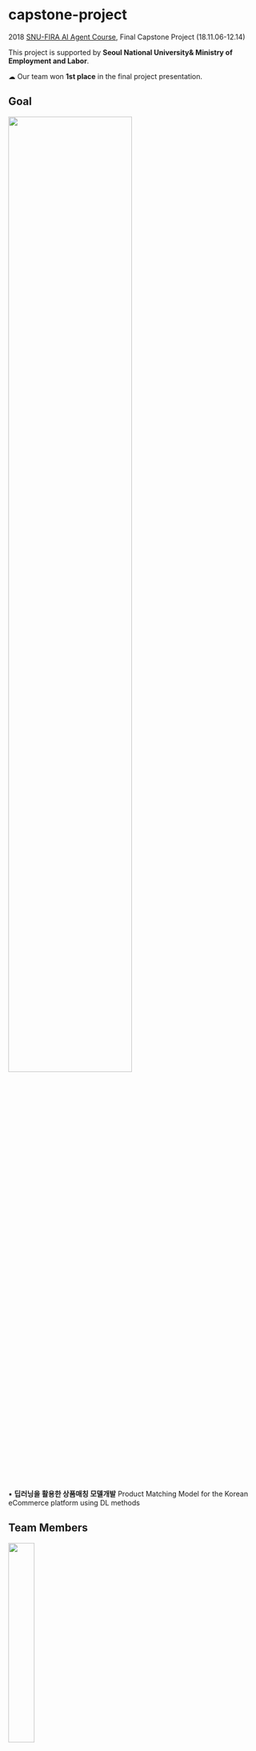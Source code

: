 
# capstone-project

2018 [SNU-FIRA AI Agent Course](http://bdi.snu.ac.kr/academy/portal/index.php/ai_intro/), Final Capstone Project (18.11.06-12.14)

This project is supported by **Seoul National University& Ministry of Employment and Labor**.

☁ Our team won **1st place** in the final project presentation.

## Goal

<img src="https://github.com/jahyeha/capstone-project/blob/master/img/outline.PNG" width="70%">

▪ **딥러닝을 활용한 상품매칭 모델개발** Product Matching Model for the Korean eCommerce platform using DL methods


## Team Members
<img src="https://github.com/jahyeha/capstone-project/blob/master/img/members.jpg" width="32%">

- [Jahye Ha](https://github.com/jahyeha) 
- [Yoonna Jang](https://github.com/YOONNAJANG) 
- Taewon Kang
- [Yongju Ahn](https://bhi-kimlab.github.io/) (T.A.)

## Requirements
Initial requirements are as follows.
```
 python 3.6.5
 gensim 3.6.0
 keras 2.2.4
 tensorflow 1.12.0
 numpy 1.15.4
 pandas 0.23.4
```

## Result 
<img src="https://github.com/jahyeha/capstone-project/blob/master/img/result1.jpg" width="82%">
<img src="https://github.com/jahyeha/capstone-project/blob/master/img/result2.png" width="90%">

## 

### Notice

░░░░CLOSED DATASETS░░░░ 프로젝트 협력기관과의 비밀 유지 협약으로 데이터를 공개할 수 없습니다.

### References
- Joulin, Armand, et al. "Fasttext. zip: Compressing text classification models." arXiv preprint arXiv:1612.03651 (2016).
- Shah, Kashif, Selcuk Kopru, and Jean David Ruvini. "Neural Network based Extreme Classification and Similarity Models for Product Matching." Proceedings of the 2018 Conference of the North American Chapter of the Association for Computational Linguistics: Human Language Technologies, Volume 3 (Industry Papers). Vol. 3. 2018.
- [How to predict Quora Question Pairs using Siamese Manhattan LSTM](https://medium.com/mlreview/implementing-malstm-on-kaggles-quora-question-pairs-competition-8b31b0b16a07)
